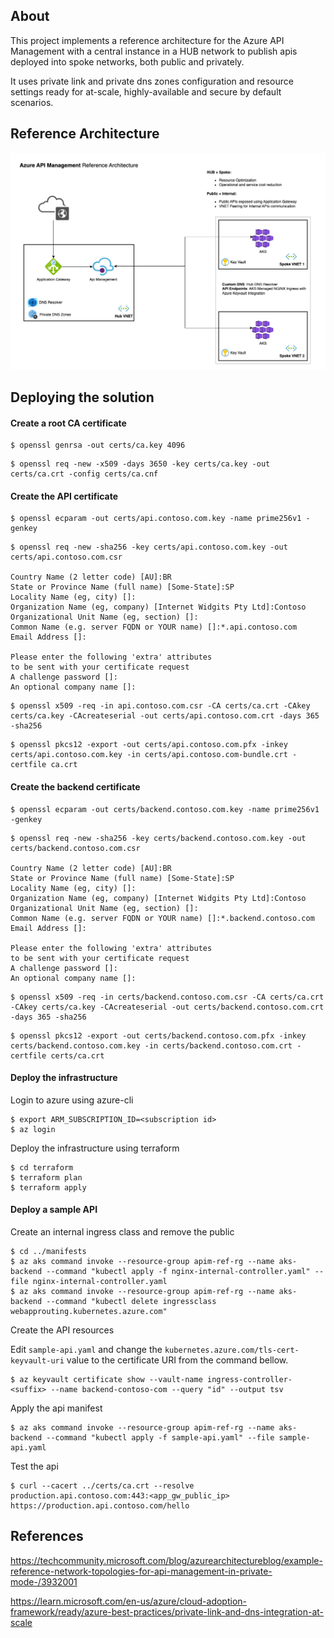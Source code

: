## About 

This project implements a reference architecture for the Azure API Management with a central instance in a HUB network to publish apis deployed into spoke networks, both public and privately. 

It uses private link and private dns zones configuration and resource settings ready for at-scale, highly-available and secure by default scenarios.

## Reference Architecture

![API Management Architecture](apim-ref.png)

## Deploying the solution

#### Create a root CA certificate

```
$ openssl genrsa -out certs/ca.key 4096
```

```
$ openssl req -new -x509 -days 3650 -key certs/ca.key -out certs/ca.crt -config certs/ca.cnf
```

#### Create the API certificate

``` 
$ openssl ecparam -out certs/api.contoso.com.key -name prime256v1 -genkey
```

``` 
$ openssl req -new -sha256 -key certs/api.contoso.com.key -out certs/api.contoso.com.csr

Country Name (2 letter code) [AU]:BR
State or Province Name (full name) [Some-State]:SP
Locality Name (eg, city) []:
Organization Name (eg, company) [Internet Widgits Pty Ltd]:Contoso
Organizational Unit Name (eg, section) []:
Common Name (e.g. server FQDN or YOUR name) []:*.api.contoso.com
Email Address []:

Please enter the following 'extra' attributes
to be sent with your certificate request
A challenge password []:
An optional company name []:
```

```
$ openssl x509 -req -in api.contoso.com.csr -CA certs/ca.crt -CAkey certs/ca.key -CAcreateserial -out certs/api.contoso.com.crt -days 365 -sha256
```

```
$ openssl pkcs12 -export -out certs/api.contoso.com.pfx -inkey certs/api.contoso.com.key -in certs/api.contoso.com-bundle.crt -certfile ca.crt
```

#### Create the backend certificate

```
$ openssl ecparam -out certs/backend.contoso.com.key -name prime256v1 -genkey
```

```
$ openssl req -new -sha256 -key certs/backend.contoso.com.key -out certs/backend.contoso.com.csr

Country Name (2 letter code) [AU]:BR
State or Province Name (full name) [Some-State]:SP
Locality Name (eg, city) []:
Organization Name (eg, company) [Internet Widgits Pty Ltd]:Contoso
Organizational Unit Name (eg, section) []:
Common Name (e.g. server FQDN or YOUR name) []:*.backend.contoso.com
Email Address []:

Please enter the following 'extra' attributes
to be sent with your certificate request
A challenge password []:
An optional company name []:
```

```
$ openssl x509 -req -in certs/backend.contoso.com.csr -CA certs/ca.crt -CAkey certs/ca.key -CAcreateserial -out certs/backend.contoso.com.crt -days 365 -sha256
```

```
$ openssl pkcs12 -export -out certs/backend.contoso.com.pfx -inkey certs/backend.contoso.com.key -in certs/backend.contoso.com.crt -certfile certs/ca.crt
```

#### Deploy the infrastructure

Login to azure using azure-cli

```
$ export ARM_SUBSCRIPTION_ID=<subscription id>
$ az login
```

Deploy the infrastructure using terraform

```
$ cd terraform
$ terraform plan
$ terraform apply
```

#### Deploy a sample API

Create an internal ingress class and remove the public

```
$ cd ../manifests
$ az aks command invoke --resource-group apim-ref-rg --name aks-backend --command "kubectl apply -f nginx-internal-controller.yaml" --file nginx-internal-controller.yaml 
$ az aks command invoke --resource-group apim-ref-rg --name aks-backend --command "kubectl delete ingressclass webapprouting.kubernetes.azure.com"
```

Create the API resources

Edit ```sample-api.yaml``` and change the ```kubernetes.azure.com/tls-cert-keyvault-uri``` value to the certificate URI from the command bellow.

```
$ az keyvault certificate show --vault-name ingress-controller-<suffix> --name backend-contoso-com --query "id" --output tsv
```

Apply the api manifest

```
$ az aks command invoke --resource-group apim-ref-rg --name aks-backend --command "kubectl apply -f sample-api.yaml" --file sample-api.yaml
```

Test the api

```
$ curl --cacert ../certs/ca.crt --resolve production.api.contoso.com:443:<app_gw_public_ip> https://production.api.contoso.com/hello 
```

## References

https://techcommunity.microsoft.com/blog/azurearchitectureblog/example-reference-network-topologies-for-api-management-in-private-mode-/3932001

https://learn.microsoft.com/en-us/azure/cloud-adoption-framework/ready/azure-best-practices/private-link-and-dns-integration-at-scale